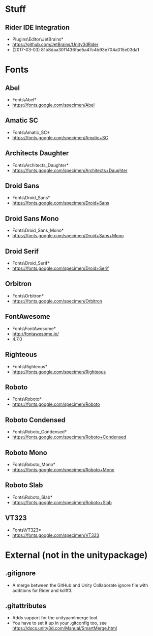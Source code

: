 # Stuff

## Rider IDE Integration
- Plugins\Editor\JetBrains\*
- https://github.com/JetBrains/Unity3dRider
- (2017-03-03) 81b8daa30f1436fae5a47c4b93e704a015e03da1

# Fonts

## Abel
- Fonts\Abel\*
- https://fonts.google.com/specimen/Abel

## Amatic SC
- Fonts\Amatic_SC\*
- https://fonts.google.com/specimen/Amatic+SC

## Architects Daughter
- Fonts\Architects_Daughter\*
- https://fonts.google.com/specimen/Architects+Daughter

## Droid Sans
- Fonts\Droid_Sans\*
- https://fonts.google.com/specimen/Droid+Sans

## Droid Sans Mono
- Fonts\Droid_Sans_Mono\*
- https://fonts.google.com/specimen/Droid+Sans+Mono

## Droid Serif
- Fonts\Droid_Serif\*
- https://fonts.google.com/specimen/Droid+Serif

## Orbitron
- Fonts\Orbitron\*
- https://fonts.google.com/specimen/Orbitron

## FontAwesome
- Fonts\FontAwesome\*
- http://fontawesome.io/
- 4.7.0

## Righteous
- Fonts\Righteous\*
- https://fonts.google.com/specimen/Righteous

## Roboto
- Fonts\Roboto\*
- https://fonts.google.com/specimen/Roboto

## Roboto Condensed
- Fonts\Roboto_Condensed\*
- https://fonts.google.com/specimen/Roboto+Condensed

## Roboto Mono
- Fonts\Roboto_Mono\*
- https://fonts.google.com/specimen/Roboto+Mono

## Roboto Slab
- Fonts\Roboto_Slab\*
- https://fonts.google.com/specimen/Roboto+Slab

## VT323
- Fonts\VT323\*
- https://fonts.google.com/specimen/VT323

# External (not in the unitypackage)

## .gitignore
- A merge between the GitHub and Unity Collaborate ignore file with additions for Rider and kdiff3.

## .gitattributes
- Adds support for the unityyamlmerge tool.
- You have to set it up in your .gitconfig too, see https://docs.unity3d.com/Manual/SmartMerge.html
